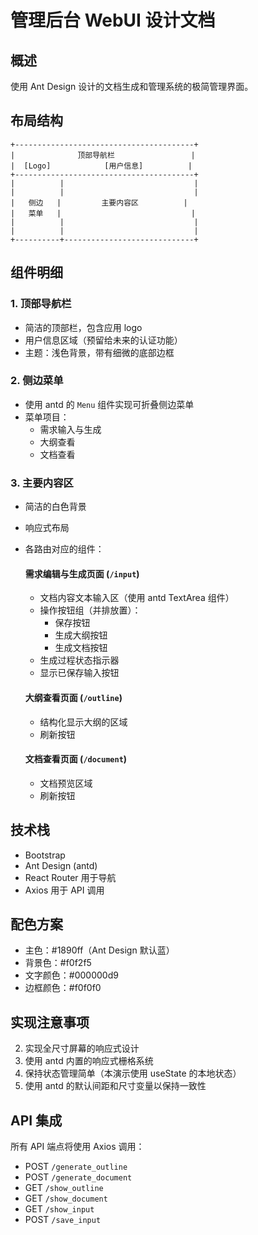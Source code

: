 # 管理后台 WebUI 设计文档

## 概述
使用 Ant Design 设计的文档生成和管理系统的极简管理界面。

## 布局结构

```
+----------------------------------------+
|              顶部导航栏                 |
|  [Logo]            [用户信息]          |
+----------------------------------------+
|          |                             |
|          |                             |
|   侧边   |         主要内容区          |
|   菜单   |                             |
|          |                             |
|          |                             |
+----------+-----------------------------+
```

## 组件明细

### 1. 顶部导航栏
- 简洁的顶部栏，包含应用 logo
- 用户信息区域（预留给未来的认证功能）
- 主题：浅色背景，带有细微的底部边框

### 2. 侧边菜单
- 使用 antd 的 `Menu` 组件实现可折叠侧边菜单
- 菜单项目：
  - 需求输入与生成
  - 大纲查看
  - 文档查看

### 3. 主要内容区
- 简洁的白色背景
- 响应式布局
- 各路由对应的组件：
  
  #### 需求编辑与生成页面 (`/input`)
  - 文档内容文本输入区（使用 antd TextArea 组件）
  - 操作按钮组（并排放置）：
    - 保存按钮
    - 生成大纲按钮
    - 生成文档按钮
  - 生成过程状态指示器
  - 显示已保存输入按钮
  
  #### 大纲查看页面 (`/outline`)
  - 结构化显示大纲的区域
  - 刷新按钮
  
  #### 文档查看页面 (`/document`)
  - 文档预览区域
  - 刷新按钮

## 技术栈
- Bootstrap
- Ant Design (antd)
- React Router 用于导航
- Axios 用于 API 调用

## 配色方案
- 主色：#1890ff（Ant Design 默认蓝）
- 背景色：#f0f2f5
- 文字颜色：#000000d9
- 边框颜色：#f0f0f0

## 实现注意事项
2. 实现全尺寸屏幕的响应式设计
3. 使用 antd 内置的响应式栅格系统
4. 保持状态管理简单（本演示使用 useState 的本地状态）
5. 使用 antd 的默认间距和尺寸变量以保持一致性

## API 集成
所有 API 端点将使用 Axios 调用：
- POST `/generate_outline`
- POST `/generate_document`
- GET `/show_outline`
- GET `/show_document`
- GET `/show_input`
- POST `/save_input`
